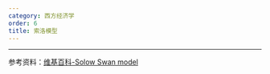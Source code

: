 ```yaml
---
category: 西方经济学
order: 6
title: 索洛模型
---
```


---
参考资料：[维基百科-Solow Swan model](https://en.wikipedia.org/wiki/Solow%E2%80%93Swan_model)